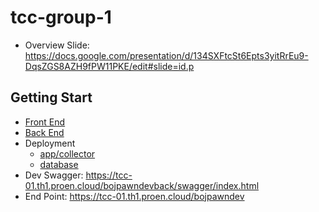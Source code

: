 ﻿# tcc-group-1

* Overview Slide: https://docs.google.com/presentation/d/134SXFtcSt6Epts3yitRrEu9-DqsZGS8AZH9fPW11PKE/edit#slide=id.p

## Getting Start

* [Front End](/front/BankOfJumpbox/README.md)
* [Back End](/back/bojpawnapi/readme.md)
* Deployment
  - [app/collector](/deployment/readme.md)
  - [database](/deployment/db/dev_insecure/readme.md)
* Dev Swagger: https://tcc-01.th1.proen.cloud/bojpawndevback/swagger/index.html
* End Point: https://tcc-01.th1.proen.cloud/bojpawndev
